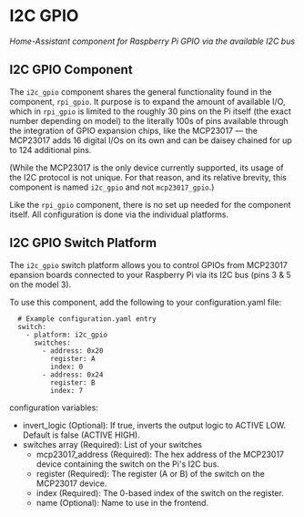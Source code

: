 # I2C GPIO
*Home-Assistant component for Raspberry Pi GPIO via the available I2C bus*

## I2C GPIO Component
The `i2c_gpio` component shares the general functionality found in the component, `rpi_gpio`. It purpose is to expand the amount of available I/O, which in `rpi_gpio` is limited to the roughly 30 pins on the Pi itself (the exact number depending on model) to the literally 100s of pins available through the integration of GPIO expansion chips, like the MCP23017 –– the MCP23017 adds 16 digital I/Os on its own and can be daisey chained for up to 124 additional pins. 

(While the MCP23017 is the only device currently supported, its usage of the I2C protocol is not unique. For that reason, and its relative brevity, this component is named `i2c_gpio` and not `mcp23017_gpio`.)

Like the `rpi_gpio` component, there is no set up needed for the component itself. All configuration is done via the individual platforms.

## I2C GPIO Switch Platform
The `i2c_gpio` switch platform allows you to control GPIOs from MCP23017 epansion boards connected to your Raspberry Pi via its I2C bus (pins 3 & 5 on the model 3).

To use this component, add the following to your configuration.yaml file:
```
  # Example configuration.yaml entry
  switch:
    - platform: i2c_gpio
      switches:
        - address: 0x20
          register: A
          index: 0
        - address: 0x24
          register: B
          index: 7
```
configuration variables:
+ invert_logic (Optional): If true, inverts the output logic to ACTIVE LOW. Default is false (ACTIVE HIGH).
+ switches array (Required): List of your switches
  + mcp23017_address (Required): The hex address of the MCP23017 device containing the switch on the Pi's I2C bus.
  + register (Required): The register (A or B) of the switch on the MCP23017 device.
  + index (Required): The 0-based index of the switch on the register.
  + name (Optional): Name to use in the frontend.
